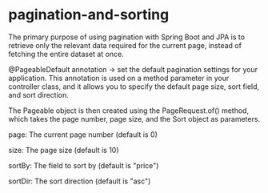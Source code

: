 # pagination-and-sorting

The primary purpose of using pagination with Spring Boot and JPA is to retrieve only the relevant data required for the current page, instead of fetching the entire dataset at once.

@PageableDefault annotation -> set the default pagination settings for your application. This annotation is used on a method parameter in your controller class, and it allows you to specify the default page size, sort field, and sort direction.

The Pageable object is then created using the PageRequest.of() method, which takes the page number, page size, and the Sort object as parameters.

page: The current page number (default is 0)

size: The page size (default is 10)

sortBy: The field to sort by (default is "price")

sortDir: The sort direction (default is "asc")
